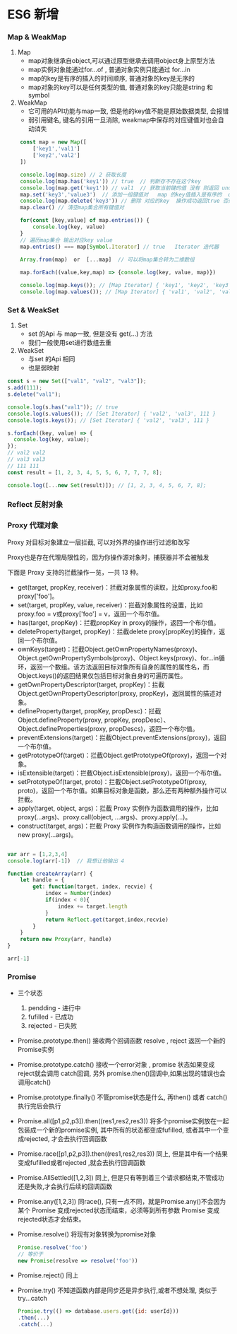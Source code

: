 # ES6 新增

### Map & WeakMap
1. Map
    - map对象继承自object,可以通过原型继承去调用object身上原型方法
    - map实例对象能通过for...of , 普通对象实例只能通过 for...in
    - map的key是有序的插入的时间顺序, 普通对象的key是无序的
    - map对象的key可以是任何类型的值, 普通对象的key只能是string 和 symbol
2. WeakMap
    - 它可用的API功能与map一致, 但是他的key值不能是原始数据类型, 会报错
    - 弱引用键名, 键名的引用一旦消除, weakmap中保存的对应键值对也会自动消失 

```js
    const map = new Map([
        ['key1','val1']
        ['key2','val2']
    ])

    console.log(map.size) // 2 获取长度
    console.log(map.has('key1')) // true  // 判断存不存在这个key
    console.log(map.get('key1')) // val1  // 获取当前键的值 没有 则返回 undefined 
    map.set('key3','value3')  // 添加一组键值对   map 的key值插入是有序的  object 是无序的
    console.log(map.delete('key3')) // 删除 对应的key  操作成功返回true 否则 false
    map.clear() // 清空map集合所有键值对 

    for(const [key,value] of map.entries()) {
        console.log(key, value)
    }
    // 遍历map集合 输出对应key value
    map.entries() === map[Symbol.Iterator] // true   Iterator 迭代器
    
    Array.from(map)  or  [...map]  // 可以将map集合转为二维数组

    map.forEach((value,key,map) => {console.log(key, value, map)})

    console.log(map.keys()); // [Map Iterator] { 'key1', 'key2', 'key3' }
    console.log(map.values()); // [Map Iterator] { 'val1', 'val2', 'val3' }
```


### Set & WeakSet
1. Set 
    - set 的Api 与 map一致, 但是没有 get(...) 方法
    - 我们一般使用set进行数组去重
2. WeakSet
    - 与set 的Api 相同
    - 也是弱映射
```js
const s = new Set(["val1", "val2", "val3"]);
s.add(111);
s.delete("val1");

console.log(s.has("val1")); // true
console.log(s.values()); // [Set Iterator] { 'val2', 'val3', 111 }
console.log(s.keys()); // [Set Iterator] { 'val2', 'val3', 111 }

s.forEach((key, value) => {
  console.log(key, value);
});
// val2 val2
// val3 val3
// 111 111
const result = [1, 2, 3, 4, 5, 5, 6, 7, 7, 7, 8];

console.log([...new Set(result)]); // [1, 2, 3, 4, 5, 6, 7, 8];
```

### Reflect 反射对象
### Proxy 代理对象
Proxy 对目标对象建立一层拦截, 可以对外界的操作进行过滤和改写

Proxy也是存在代理局限性的，因为你操作源对象时，捕获器并不会被触发


下面是 Proxy 支持的拦截操作一览，一共 13 种。

- get(target, propKey, receiver)：拦截对象属性的读取，比如proxy.foo和proxy['foo']。
- set(target, propKey, value, receiver)：拦截对象属性的设置，比如proxy.foo = v或proxy['foo'] = v，返回一个布尔值。
- has(target, propKey)：拦截propKey in proxy的操作，返回一个布尔值。
- deleteProperty(target, propKey)：拦截delete proxy[propKey]的操作，返回一个布尔值。
- ownKeys(target)：拦截Object.getOwnPropertyNames(proxy)、Object.getOwnPropertySymbols(proxy)、Object.keys(proxy)、for...in循环，返回一个数组。该方法返回目标对象所有自身的属性的属性名，而Object.keys()的返回结果仅包括目标对象自身的可遍历属性。
- getOwnPropertyDescriptor(target, propKey)：拦截Object.getOwnPropertyDescriptor(proxy, propKey)，返回属性的描述对象。
- defineProperty(target, propKey, propDesc)：拦截Object.defineProperty(proxy, propKey, propDesc）、Object.defineProperties(proxy, propDescs)，返回一个布尔值。
- preventExtensions(target)：拦截Object.preventExtensions(proxy)，返回一个布尔值。
- getPrototypeOf(target)：拦截Object.getPrototypeOf(proxy)，返回一个对象。
- isExtensible(target)：拦截Object.isExtensible(proxy)，返回一个布尔值。
- setPrototypeOf(target, proto)：拦截Object.setPrototypeOf(proxy, proto)，返回一个布尔值。如果目标对象是函数，那么还有两种额外操作可以拦截。
- apply(target, object, args)：拦截 Proxy 实例作为函数调用的操作，比如proxy(...args)、proxy.call(object, ...args)、proxy.apply(...)。
- construct(target, args)：拦截 Proxy 实例作为构造函数调用的操作，比如new proxy(...args)。

```js

var arr = [1,2,3,4]
console.log(arr[-1])  // 我想让他输出 4 

function createArray(arr) {
    let handle = {
        get: function(target, index, recvie) {
            index = Number(index)
            if(index < 0){
                index += target.length
            }
            return Reflect.get(target,index,recvie)
        }
    }
    return new Proxy(arr, handle)
}

arr[-1] 
```


### Promise
- 三个状态
    1. pendding - 进行中
    2. fufilled - 已成功
    3. rejected - 已失败

- Promise.prototype.then()
    接收两个回调函数 resolve , reject  返回一个新的Promise实例

- Promise.prototype.catch()
    接收一个error对象 , promise 状态如果变成reject就会调用 catch回调, 另外 promise.then()回调中,如果出现的错误也会调用catch()

- Promise.prototype.finally()
    不管promise状态是什么, 再then() 或者 catch() 执行完后会执行

- Promise.all([p1,p2,p3]).then((res1,res2,res3))
    将多个promise实例放在一起包装成一个新的promise实例, 其中所有的状态都变成fufilled, 或者其中一个变成rejected, 才会去执行回调函数

- Promise.race([p1,p2,p3]).then((res1,res2,res3))
    同上, 但是其中有一个结果变成fufilled或者rejected ,就会去执行回调函数

- Promise.AllSettled([1,2,3])
    同上, 但是只有等到着三个请求都结束,不管成功还是失败,才会执行后续的回调函数

- Promise.any([1,2,3])
    同race(), 只有一点不同，就是Promise.any()不会因为某个 Promise 变成rejected状态而结束，必须等到所有参数 Promise 变成rejected状态才会结束。

- Promise.resolve()
    将现有对象转换为promise对象
    ```js
    Promise.resolve('foo')
    // 等价于
    new Promise(resolve => resolve('foo'))
    ```

- Promise.reject()
    同上

- Promise.try()
    不知道函数内部是同步还是异步执行,或者不想处理, 类似于try...catch
    ```js
    Promise.try(() => database.users.get({id: userId}))
    .then(...)
    .catch(...)
    ```